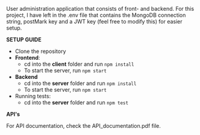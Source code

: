 User administration application that consists of front- and backend. For this project, I have left in the .env file that contains the MongoDB connection string, postMark key and a JWT key (feel free to modify this) for easier setup. 

**SETUP GUIDE**

* Clone the repository
* **Frontend**:
  * cd into the **client** folder and run `npm install`
  * To start the server, run `npm start`
* **Backend**
  * cd into the **server** folder and run `npm install`
  * To start the server, run `npm start`
* Running tests:
  * cd into the **server** folder and run `npm test`
  
**API's**

For API documentation, check the API_documentation.pdf file.